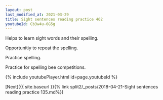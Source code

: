 ```yaml
---
layout: post
last_modified_at: 2021-03-29
title: Sight sentences reading practice 462
youtubeId: Cb3w4u-6G5g
---
```

 
 
Helps to learn sight words and their spelling.

Opportunitiy to repeat the spelling. 

Practice spelling. 
 
Practice for spelling bee competitions. 
 
{% include youtubePlayer.html id=page.youtubeId %}
 
 

[Next]({{ site.baseurl }}{% link  split2/_posts/2018-04-21-Sight sentences reading practice 135.md%})
 
